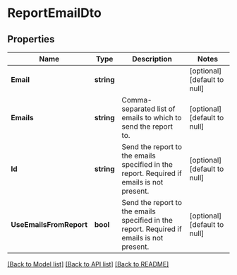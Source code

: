# ReportEmailDto

## Properties
Name | Type | Description | Notes
------------ | ------------- | ------------- | -------------
**Email** | **string** |  | [optional] [default to null]
**Emails** | **string** | Comma-separated list of emails to which to send the report to. | [optional] [default to null]
**Id** | **string** | Send the report to the emails specified in the report. Required if emails is not present. | [optional] [default to null]
**UseEmailsFromReport** | **bool** | Send the report to the emails specified in the report. Required if emails is not present. | [optional] [default to null]

[[Back to Model list]](../README.md#documentation-for-models) [[Back to API list]](../README.md#documentation-for-api-endpoints) [[Back to README]](../README.md)



